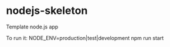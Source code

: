 # nodejs-skeleton
Template node.js app

To run it:
NODE_ENV=production|test|development npm run start
